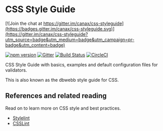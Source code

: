 CSS Style Guide
==================================

[![Join the chat at https://gitter.im/canax/css-styleguide](https://badges.gitter.im/canax/css-styleguide.svg)](https://gitter.im/canax/css-styleguide?utm_source=badge&utm_medium=badge&utm_campaign=pr-badge&utm_content=badge)

[![npm version](https://badge.fury.io/js/css-styleguide.svg)](https://badge.fury.io/js/css-styleguide)
[![Gitter](https://badges.gitter.im/canax/css-styleguide.svg)](https://gitter.im/canax/css-styleguide?utm_source=badge&utm_medium=badge&utm_campaign=pr-badge&utm_content=body_badge)
[![Build Status](https://travis-ci.org/canax/css-styleguide.svg?branch=master)](https://travis-ci.org/canax/css-styleguide)
[![CircleCI](https://circleci.com/gh/canax/css-styleguide.svg?style=svg)](https://circleci.com/gh/canax/css-styleguide)

CSS Style Guide with basics, examples and default configuration files for validators.

This is also known as the dbwebb style guide for CSS.



References and related reading
----------------------------------

Read on to learn more on CSS style and best practices.

* [Stylelint](https://stylelint.io/)
* [CSSLint](https://github.com/CSSLint/csslint/wiki)
